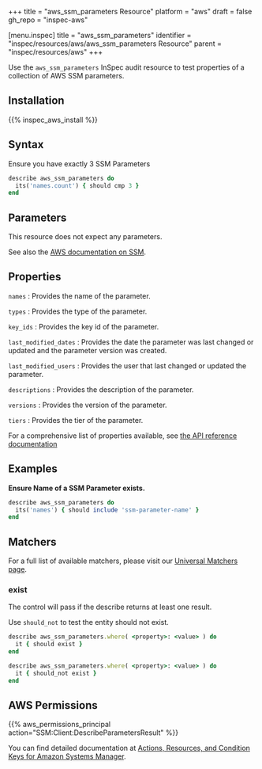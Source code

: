 +++
title = "aws_ssm_parameters Resource"
platform = "aws"
draft = false
gh_repo = "inspec-aws"

[menu.inspec]
title = "aws_ssm_parameters"
identifier = "inspec/resources/aws/aws_ssm_parameters Resource"
parent = "inspec/resources/aws"
+++

Use the `aws_ssm_parameters` InSpec audit resource to test properties of a collection of AWS SSM parameters.

## Installation

{{% inspec_aws_install %}}

## Syntax

 Ensure you have exactly 3 SSM Parameters

```ruby
describe aws_ssm_parameters do
  its('names.count') { should cmp 3 }
end
```

## Parameters

This resource does not expect any parameters.

See also the [AWS documentation on SSM](https://docs.aws.amazon.com/systems-manager/?id=docs_gateway).

## Properties

`names`
: Provides the name of the parameter.

`types`
: Provides the type of the parameter.

`key_ids`
: Provides the key id of the parameter.

`last_modified_dates`
: Provides the date the parameter was last changed or updated and the parameter version was created.

`last_modified_users`
: Provides the user that last changed or updated the parameter.

`descriptions`
: Provides the description of the parameter.

`versions`
: Provides the version of the parameter.

`tiers`
: Provides the tier of the parameter.

For a comprehensive list of properties available, see [the API reference documentation](https://docs.aws.amazon.com/systems-manager/latest/APIReference/API_Parameter.html)

## Examples

**Ensure Name of a SSM Parameter exists.**

```ruby
describe aws_ssm_parameters do
  its('names') { should include 'ssm-parameter-name' }
end
```

## Matchers

For a full list of available matchers, please visit our [Universal Matchers page](https://www.inspec.io/docs/reference/matchers/).

### exist

The control will pass if the describe returns at least one result.

Use `should_not` to test the entity should not exist.

```ruby
describe aws_ssm_parameters.where( <property>: <value> ) do
  it { should exist }
end
```

```ruby
describe aws_ssm_parameters.where( <property>: <value> ) do
  it { should_not exist }
end
```

## AWS Permissions

{{% aws_permissions_principal action="SSM:Client:DescribeParametersResult" %}}

You can find detailed documentation at [Actions, Resources, and Condition Keys for Amazon Systems Manager](https://docs.aws.amazon.com/IAM/latest/UserGuide/list_awssystemsmanager.html).